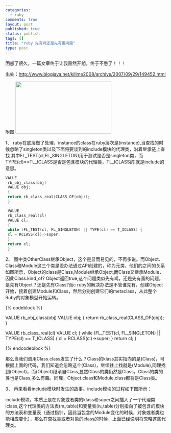```yaml
--- 
categories: 
  - ruby
comments: true
layout: post
published: true
status: publish
tags: []
title: "ruby 先有鸡还是先有蛋问题"
type: post
---
```

困惑了很久，一篇文章终于让我豁然开朗，终于不憋了！！！

出处：http://www.blogjava.net/killme2008/archive/2007/09/29/149452.html

附图
<a href="http://qinhru-wordpress.stor.sinaapp.com/uploads/2012/08/ch_class_metaobj.png"><img src="http://qinhru-wordpress.stor.sinaapp.com/uploads/2012/08/ch_class_metaobj-300x163.png" alt="" title="ch_class_metaobj" width="300" height="163" class="alignnone size-medium wp-image-402"></a>

1、
ruby在底层做了处理，instance的class在ruby层次是(instance),当查找的时候忽略了singleton类以及下面将要谈到的include模块的代理类，沿着继承链上查找
其中FL_TEST(cl,FL_SINGLETON)用于测试是否是singleton类，而TYPE(cl)==TL_ICLASS是否是包含模块的代理类，TL_ICLASS的I就是include的意思。

``` c
VALUE
 rb_obj_class(obj)
 VALUE obj;
 {
 return rb_class_real(CLASS_OF(obj));
 }

 VALUE
 rb_class_real(cl)
 VALUE cl;
 {
 while (FL_TEST(cl, FL_SINGLETON) || TYPE(cl) == T_ICLASS) {
 cl = RCLASS(cl)->super;
 }
 return cl;
 }
 ```




2、
图中类OtherClass继承Object，这个是显而易见的，不再多说。而Object、Class和Module这三个类是没办法通过API创建的，称为元类，他们的之间的关系如图所示，Object的class是Class,Module继承Object,而Class又继承Module，因此Class.kind_of? Object返回true,这个问题类似先有鸡，还是先有蛋的问题，是先有Object？还是先有Class?而c ruby的解决办法是不管谁先有，创建Object开始，接着创建Module和Class，然后分别创建它们的metaclass，从此整个Ruby的对象模型开始运转。

{% codeblock %}

VALUE
 rb_obj_class(obj)
 VALUE obj;
 {
 return rb_class_real(CLASS_OF(obj));
 }

 VALUE
 rb_class_real(cl)
 VALUE cl;
 {
 while (FL_TEST(cl, FL_SINGLETON) || TYPE(cl) == T_ICLASS) {
 cl = RCLASS(cl)->super;
 }
 return cl;
 }

{% endcodeblock %}


那么当我们调用Class.class发生了什么？Class的klass其实指向的是(Class)，可根据上面的代码，我们知道会忽略这个(Class)，继续往上找就是(Module),同理找到(Object)，而(Object)继承自Class,显然Class的类仍然是Class，Class的类的类也是Class,多么有趣。同理，Object.class和Module.class都将是Class类。


3、
 再来看看include模块时发生的故事。include模块的过程如下图所示：
<a href="http://qinhru-wordpress.stor.sinaapp.com/uploads/2012/08/ch_class_include.png"><img src="http://qinhru-wordpress.stor.sinaapp.com/uploads/2012/08/ch_class_include.png" alt="" title="ch_class_include" class="alignnone size-full wp-image-403"></a>

include模块，本质上是在对象或者类的klass和super之间插入了一个代理类iclass,这个代理类的方法表(m_table)和变量表(iv_table)分别指向了被包含的模块的方法表和变量表（通过指针，因此当包含的Module变化的时候，对象或者类也能相应变化），那么在查找类或者对象的class的时候，上面已经说明将忽略这些代理类。
